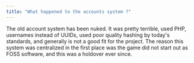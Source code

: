 ```yaml
---
title: "What happened to the accounts system ?"
---
```


The old account system has been nuked. It was pretty terrible, used PHP, usernames instead of UUIDs, used poor quality hashing by today's standards, and generally is not a good fit for the project. The reason this system was centralized in the first place was the game did not start out as FOSS software, and this was a holdover ever since.